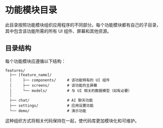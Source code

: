 # 功能模块目录

此目录按照功能模块组织应用程序的不同部分。每个功能模块都有自己的子目录，其中包含该功能所需的所有 UI 组件、屏幕和其他资源。

## 目录结构

每个功能模块应遵循以下结构：

```
features/
  ├── [feature_name]/
  │     ├── components/     # 该功能特有的 UI 组件
  │     ├── screens/        # 该功能的主屏幕
  │     └── models/         # 与 UI 相关的数据模型（如有必要）
  │
  ├── chat/                 # AI 聊天功能
  ├── settings/             # 应用设置功能
  └── demo/                 # 演示功能
```

这种组织方式将相关代码保持在一起，使代码库更加模块化和可维护。 